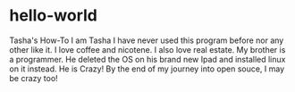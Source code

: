 # hello-world
Tasha's How-To
I am Tasha 
I have never used this program before nor any other like it. 
I love coffee and nicotene.
I also love real estate.
My brother is a programmer.
He deleted the OS on his brand new Ipad and installed linux on it instead.
He is Crazy!
By the end of my journey into open souce, I may be crazy too!
